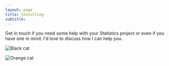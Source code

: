 ```yaml
---
layout: page
title: Consulting
subtitle: 
---
```


Get in touch if you need some help with your Statistics project or even if you have one in mind. I'd love to discuss how I can help you.


![Black cat][Black]

![Orange cat][Orange]

[Black]: https://upload.wikimedia.org/wikipedia/commons/a/a3/81_INF_DIV_SSI.jpg

[Orange]: http://icons.iconarchive.com/icons/google/noto-emoji-animals-nature/256/22221-cat-icon.png
